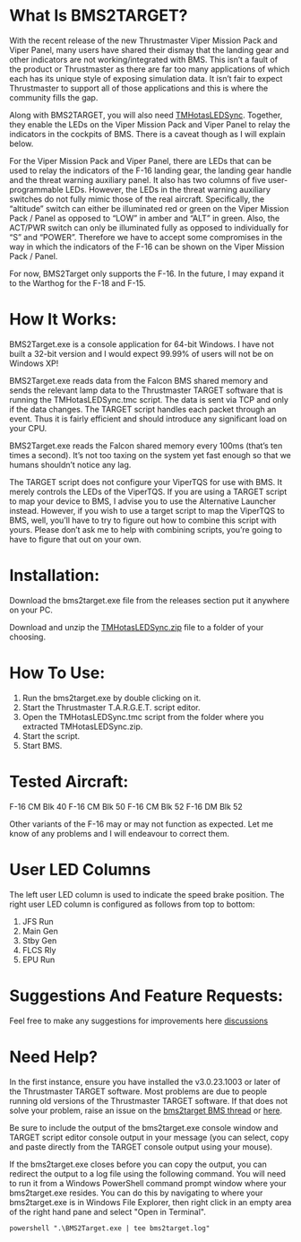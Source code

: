 # What Is BMS2TARGET?

With the recent release of the new Thrustmaster Viper Mission Pack and Viper Panel, many users have shared their dismay that the landing gear and other indicators are not working/integrated with BMS. This isn’t a fault of the product or Thrustmaster as there are far too many applications of which each has its unique style of exposing simulation data. It isn’t fair to expect Thrustmaster to support all of those applications and this is where the community fills the gap.

Along with BMS2TARGET, you will also need [TMHotasLEDSync](https://github.com/iknowkungfutoo/TMHotasLEDSync). Together, they enable the LEDs on the Viper Mission Pack and Viper Panel to relay the indicators in the cockpits of BMS. There is a caveat though as I will explain below.

For the Viper Mission Pack and Viper Panel, there are LEDs that can be used to relay the indicators of the F-16 landing gear, the landing gear handle and the threat warning auxiliary panel. It also has two columns of five user-programmable LEDs. However, the LEDs in the threat warning auxiliary switches do not fully mimic those of the real aircraft. Specifically, the “altitude” switch can either be illuminated red or green on the Viper Mission Pack / Panel as opposed to “LOW” in amber and “ALT” in green. Also, the ACT/PWR switch can only be illuminated fully as opposed to individually for “S” and “POWER”. Therefore we have to accept some compromises in the way in which the indicators of the F-16 can be shown on the Viper Mission Pack / Panel.

For now, BMS2Target only supports the F-16. In the future, I may expand it to the Warthog for the F-18 and F-15.

# How It Works:

BMS2Target.exe is a console application for 64-bit Windows. I have not built a 32-bit version and I would expect 99.99% of users will not be on Windows XP!

BMS2Target.exe reads data from the Falcon BMS shared memory and sends the relevant lamp data to the Thrustmaster TARGET software that is running the TMHotasLEDSync.tmc script. The data is sent via TCP and only if the data changes. The TARGET script handles each packet through an event. Thus it is fairly efficient and should introduce any significant load on your CPU.

BMS2Target.exe reads the Falcon shared memory every 100ms (that’s ten times a second). It’s not too taxing on the system yet fast enough so that we humans shouldn’t notice any lag.

The TARGET script does not configure your ViperTQS for use with BMS. It merely controls the LEDs of the ViperTQS. If you are using a TARGET script to map your device to BMS, I advise you to use the Alternative Launcher instead. However, if you wish to use a target script to map the ViperTQS to BMS, well, you’ll have to try to figure out how to combine this script with yours. Please don’t ask me to help with combining scripts, you’re going to have to figure that out on your own.

# Installation:

Download the bms2target.exe file from the releases section put it anywhere on your PC.

Download and unzip the [TMHotasLEDSync.zip](https://github.com/iknowkungfutoo/TMHotasLEDSync) file to a folder of your choosing.

# How To Use:

1. Run the bms2target.exe by double clicking on it.
2. Start the Thrustmaster T.A.R.G.E.T. script editor.
3. Open the TMHotasLEDSync.tmc script from the folder where you extracted TMHotasLEDSync.zip.
4. Start the script.
4. Start BMS.

# Tested Aircraft:

F-16 CM Blk 40
F-16 CM Blk 50
F-16 CM Blk 52
F-16 DM Blk 52

Other variants of the F-16 may or may not function as expected. Let me know of any problems and I will endeavour to correct them.

# User LED Columns

The left user LED column is used to indicate the speed brake position.
The right user LED column is configured as follows from top to bottom:

1. JFS Run
2. Main Gen
3. Stby Gen
4. FLCS Rly
5. EPU Run

# Suggestions And Feature Requests:

Feel free to make any suggestions for improvements here [discussions](https://github.com/iknowkungfutoo/BMS2Target/discussions)

# Need Help?

In the first instance, ensure you have installed the v3.0.23.1003 or later of the Thrustmaster TARGET software. Most problems are due to people running old versions of the Thrustmaster TARGET software.
If that does not solve your problem, raise an issue on the [bms2target BMS thread](https://forum.falcon-bms.com/topic/26193/bms2target-bms-to-thrustmaster-hotas-led-controller-viper-mission-pack-and-viper-panel) or [here](https://github.com/iknowkungfutoo/BMS2Target/issues).

Be sure to include the output of the bms2target.exe console window and TARGET script editor console output in your message (you can select, copy and paste directly from the TARGET console output using your mouse).

If the bms2target.exe closes before you can copy the output, you can redirect the output to a log file using the following command. You will need to run it from a Windows PowerShell command prompt window where your bms2target.exe resides. You can do this by navigating to where your bms2target.exe is in Windows File Explorer, then right click in an empty area of the right hand pane and select "Open in Terminal".

    powershell ".\BMS2Target.exe | tee bms2target.log"


